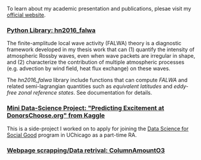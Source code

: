 To learn about my academic presentation and publications, plesae visit my [official website](http://home.uchicago.edu/~csyhuang/).

### [Python Library: hn2016_falwa](http://github.com/csyhuang/hn2016_falwa)

The finite-amplitude local wave activity (FALWA) theory is a diagnostic framework developed in my thesis work that can (1) quantify the intensity of atmospheric Rossby waves, even when wave packets are irregular in shape, and (2) characterize the contribution of multiple atmospheric processes (e.g. advection by wind field, heat flux exchange) on these waves.

The *hn2016_falwa* library include functions that can compute *FALWA* and related semi-lagrangian quantities such as *equivalent latitudes* and *eddy-free zonal reference states*. See documentation for details.

### [Mini Data-Science Project: "Predicting Excitement at DonorsChoose.org" from Kaggle](http://github.com/csyhuang/DSaPP_RA_Project)

This is a side-project I worked on to apply for joining the [Data Science for Social Good](https://dssg.uchicago.edu/) program in UChicago as a part-time RA.

### [Webpage scrapping/Data retrival: ColumnAmountO3](https://github.com/csyhuang/ColumnAmountO3)
